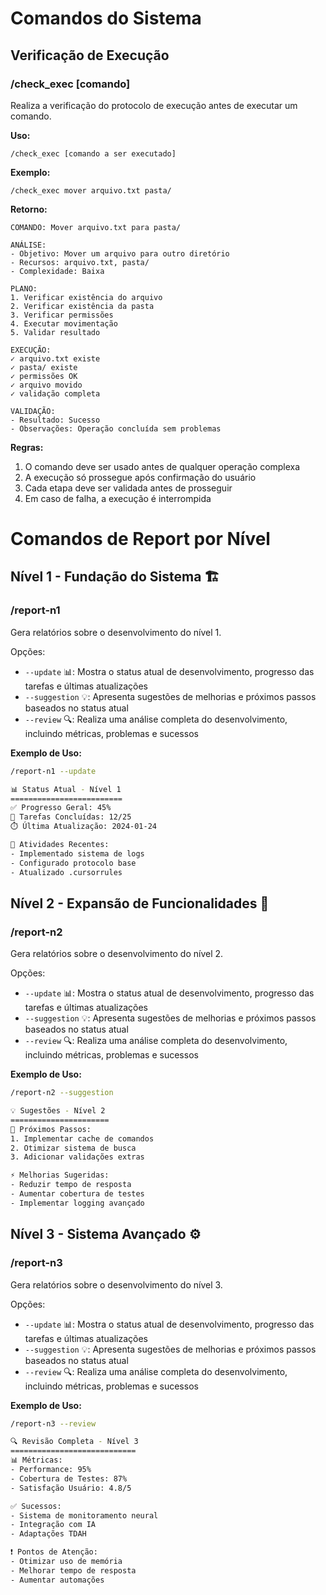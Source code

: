 # Comandos do Sistema

## Verificação de Execução

### /check_exec [comando]
Realiza a verificação do protocolo de execução antes de executar um comando.

**Uso:**
```
/check_exec [comando a ser executado]
```

**Exemplo:**
```
/check_exec mover arquivo.txt pasta/
```

**Retorno:**
```
COMANDO: Mover arquivo.txt para pasta/

ANÁLISE:
- Objetivo: Mover um arquivo para outro diretório
- Recursos: arquivo.txt, pasta/
- Complexidade: Baixa

PLANO:
1. Verificar existência do arquivo
2. Verificar existência da pasta
3. Verificar permissões
4. Executar movimentação
5. Validar resultado

EXECUÇÃO:
✓ arquivo.txt existe
✓ pasta/ existe
✓ permissões OK
✓ arquivo movido
✓ validação completa

VALIDAÇÃO:
- Resultado: Sucesso
- Observações: Operação concluída sem problemas
```

**Regras:**
1. O comando deve ser usado antes de qualquer operação complexa
2. A execução só prossegue após confirmação do usuário
3. Cada etapa deve ser validada antes de prosseguir
4. Em caso de falha, a execução é interrompida 

# Comandos de Report por Nível

## Nível 1 - Fundação do Sistema 🏗️
### /report-n1
Gera relatórios sobre o desenvolvimento do nível 1.

Opções:
- `--update` 📊: Mostra o status atual de desenvolvimento, progresso das tarefas e últimas atualizações
- `--suggestion` 💡: Apresenta sugestões de melhorias e próximos passos baseados no status atual
- `--review` 🔍: Realiza uma análise completa do desenvolvimento, incluindo métricas, problemas e sucessos

**Exemplo de Uso:**
```bash
/report-n1 --update

📊 Status Atual - Nível 1
=========================
✅ Progresso Geral: 45%
📝 Tarefas Concluídas: 12/25
⏱️ Última Atualização: 2024-01-24

🔄 Atividades Recentes:
- Implementado sistema de logs
- Configurado protocolo base
- Atualizado .cursorrules
```

## Nível 2 - Expansão de Funcionalidades 🚀
### /report-n2
Gera relatórios sobre o desenvolvimento do nível 2.

Opções:
- `--update` 📊: Mostra o status atual de desenvolvimento, progresso das tarefas e últimas atualizações
- `--suggestion` 💡: Apresenta sugestões de melhorias e próximos passos baseados no status atual
- `--review` 🔍: Realiza uma análise completa do desenvolvimento, incluindo métricas, problemas e sucessos

**Exemplo de Uso:**
```bash
/report-n2 --suggestion

💡 Sugestões - Nível 2
======================
📌 Próximos Passos:
1. Implementar cache de comandos
2. Otimizar sistema de busca
3. Adicionar validações extras

⚡ Melhorias Sugeridas:
- Reduzir tempo de resposta
- Aumentar cobertura de testes
- Implementar logging avançado
```

## Nível 3 - Sistema Avançado ⚙️
### /report-n3
Gera relatórios sobre o desenvolvimento do nível 3.

Opções:
- `--update` 📊: Mostra o status atual de desenvolvimento, progresso das tarefas e últimas atualizações
- `--suggestion` 💡: Apresenta sugestões de melhorias e próximos passos baseados no status atual
- `--review` 🔍: Realiza uma análise completa do desenvolvimento, incluindo métricas, problemas e sucessos

**Exemplo de Uso:**
```bash
/report-n3 --review

🔍 Revisão Completa - Nível 3
============================
📊 Métricas:
- Performance: 95%
- Cobertura de Testes: 87%
- Satisfação Usuário: 4.8/5

✅ Sucessos:
- Sistema de monitoramento neural
- Integração com IA
- Adaptações TDAH

❗ Pontos de Atenção:
- Otimizar uso de memória
- Melhorar tempo de resposta
- Aumentar automações
``` 